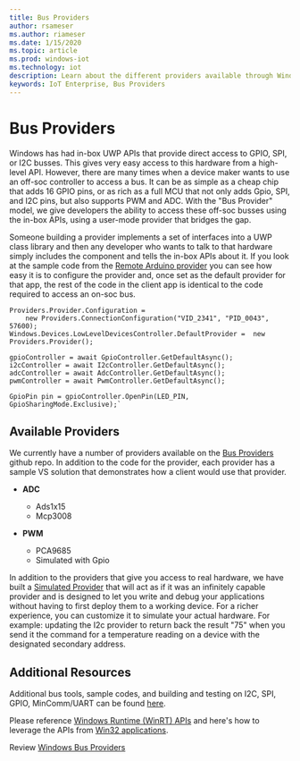 ```yaml
---
title: Bus Providers
author: rsameser
ms.author: riameser
ms.date: 1/15/2020
ms.topic: article
ms.prod: windows-iot
ms.technology: iot
description: Learn about the different providers available through Windows 10 IoT Enterprise.
keywords: IoT Enterprise, Bus Providers
---
```


# Bus Providers
Windows has had in-box UWP APIs that provide direct access to GPIO, SPI, or I2C busses. This gives very easy access to this hardware from a high-level API. However, there are many times when a device maker wants to use an off-soc controller to access a bus. It can be as simple as a cheap chip that adds 16 GPIO pins, or as rich as a full MCU that not only adds Gpio, SPI, and I2C pins, but also supports PWM and ADC. With the "Bus Provider" model, we give developers the ability to access these off-soc busses using the in-box APIs, using a user-mode provider that bridges the gap.

Someone building a provider implements a set of interfaces into a UWP class library and then any developer who wants to talk to that hardware simply includes the component and tells the in-box APIs about it. If you look at the sample code from the [Remote Arduino provider](https://github.com/ms-iot/BusProviders/tree/develop/Arduino) you can see how easy it is to configure the provider and, once set as the default provider for that app, the rest of the code in the client app is identical to the code required to access an on-soc bus.

```
Providers.Provider.Configuration =
    new Providers.ConnectionConfiguration("VID_2341", "PID_0043", 57600);
Windows.Devices.LowLevelDevicesController.DefaultProvider =  new Providers.Provider();

gpioController = await GpioController.GetDefaultAsync();
i2cController = await I2cController.GetDefaultAsync();
adcController = await AdcController.GetDefaultAsync();
pwmController = await PwmController.GetDefaultAsync();

GpioPin pin = gpioController.OpenPin(LED_PIN, GpioSharingMode.Exclusive);`
```

## Available Providers

We currently have a number of providers available on the [Bus Providers](https://github.com/ms-iot/BusProviders) github repo. In addition to the code for the provider, each provider has a sample VS solution that demonstrates how a client would use that provider.

- **ADC**
  - Ads1x15
  - Mcp3008

- **PWM**
  - PCA9685
  - Simulated with Gpio

In addition to the providers that give you access to real hardware, we have built a [Simulated Provider](https://github.com/ms-iot/BusProviders/tree/develop/SimulatedProvider) that will act as if it was an infinitely capable provider and is designed to let you write and debug your applications without having to first deploy them to a working device. For a richer experience, you can customize it to simulate your actual hardware. For example: updating the I2c provider to return back the result "75" when you send it the command for a temperature reading on a device with the designated secondary address.

## Additional Resources

Additional bus tools, sample codes, and building and testing on I2C, SPI, GPIO, MinComm/UART can be found [here](https://github.com/Microsoft/Windows-iotcore-samples/tree/develop/BusTools).

Please reference [Windows Runtime (WinRT) APIs](https://docs.microsoft.com/uwp/api/?view=winrt-19041&preserve-view=true) and here's how to leverage the APIs from [Win32 applications](https://blogs.windows.com/windowsdeveloper/2017/01/25/calling-windows-10-apis-desktop-application/).   

Review [Windows Bus Providers](https://docs.microsoft.com/uwp/api/windows.devices.pwm.provider?view=winrt-19041)
